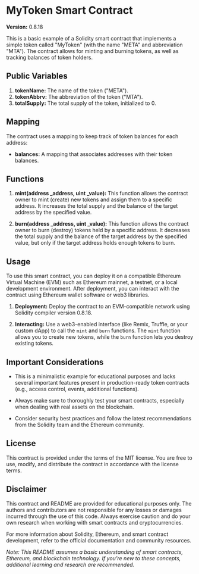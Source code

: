 
# MyToken Smart Contract

**Version:** 0.8.18



This is a basic example of a Solidity smart contract that implements a simple token called "MyToken" (with the name "META" and abbreviation "MTA"). The contract allows for minting and burning tokens, as well as tracking balances of token holders.

## Public Variables

1. **tokenName:** The name of the token ("META").
2. **tokenAbbrv:** The abbreviation of the token ("MTA").
3. **totalSupply:** The total supply of the token, initialized to 0.

## Mapping

The contract uses a mapping to keep track of token balances for each address:

- **balances:** A mapping that associates addresses with their token balances.

## Functions

1. **mint(address _address, uint _value):** This function allows the contract owner to mint (create) new tokens and assign them to a specific address. It increases the total supply and the balance of the target address by the specified value.

2. **burn(address _address, uint _value):** This function allows the contract owner to burn (destroy) tokens held by a specific address. It decreases the total supply and the balance of the target address by the specified value, but only if the target address holds enough tokens to burn.

## Usage

To use this smart contract, you can deploy it on a compatible Ethereum Virtual Machine (EVM) such as Ethereum mainnet, a testnet, or a local development environment. After deployment, you can interact with the contract using Ethereum wallet software or web3 libraries.

1. **Deployment:** Deploy the contract to an EVM-compatible network using Solidity compiler version 0.8.18.

2. **Interacting:** Use a web3-enabled interface (like Remix, Truffle, or your custom dApp) to call the `mint` and `burn` functions. The `mint` function allows you to create new tokens, while the `burn` function lets you destroy existing tokens.

## Important Considerations

- This is a minimalistic example for educational purposes and lacks several important features present in production-ready token contracts (e.g., access control, events, additional functions).

- Always make sure to thoroughly test your smart contracts, especially when dealing with real assets on the blockchain.

- Consider security best practices and follow the latest recommendations from the Solidity team and the Ethereum community.

## License

This contract is provided under the terms of the MIT license. You are free to use, modify, and distribute the contract in accordance with the license terms.

## Disclaimer

This contract and README are provided for educational purposes only. The authors and contributors are not responsible for any losses or damages incurred through the use of this code. Always exercise caution and do your own research when working with smart contracts and cryptocurrencies.

For more information about Solidity, Ethereum, and smart contract development, refer to the official documentation and community resources.

*Note: This README assumes a basic understanding of smart contracts, Ethereum, and blockchain technology. If you're new to these concepts, additional learning and research are recommended.*
